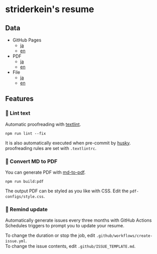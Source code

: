 # striderkein's resume

## Data

- GitHub Pages
  - [ja](https://striderkein.github.io/Curriculum-Vitae)
  - [en](https://striderkein.github.io/Curriculum-Vitae/en)
- PDF
  - [ja](https://github.com/striderkein/Curriculum-Vitae/releases/latest/download/Curriculum-Vitae.pdf)
  - [en](https://github.com/striderkein/Curriculum-Vitae/releases/latest/download/Curriculum-Vitae-en.pdf)
- File
  - [ja](https://github.com/striderkein/Curriculum-Vitae/blob/master/docs/README.md)
  - [en](https://github.com/striderkein/Curriculum-Vitae/blob/master/docs/en/README.md)

## Features

### 💅 Lint text

Automatic proofreading with [textlint](https://github.com/textlint/textlint).

```node
npm run lint --fix
```

It is also automatically executed when pre-commit by [husky](https://github.com/typicode/husky).  
proofreading rules are set with `.textlintrc`.

### 📝 Convert MD to PDF

You can generate PDF with [md-to-pdf](https://www.npmjs.com/package/md-to-pdf).

```node
npm run build:pdf
```

The output PDF can be styled as you like with CSS. Edit the `pdf-configs/style.css`.  

### 📆 Remind update

Automatically generate issues every three months with GitHub Actions Schedules triggers to prompt you to update your resume.

To change the duration or stop the job, edit `.github/workflows/create-issue.yml`.  
To change the issue contents, edit `.github/ISSUE_TEMPLATE.md`.

